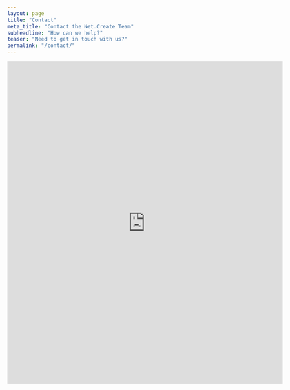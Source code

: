 ```yaml
---
layout: page
title: "Contact"
meta_title: "Contact the Net.Create Team"
subheadline: "How can we help?"
teaser: "Need to get in touch with us?"
permalink: "/contact/"
---
```



<iframe src="https://docs.google.com/forms/d/e/1FAIpQLSezGTbNen1Q6jXHRszHawnPDRaA5FjQBXkjHacHXFqszS5ZIg/viewform?embedded=true" width="640" height="747" frameborder="0" marginheight="0" marginwidth="0">Loading...</iframe>